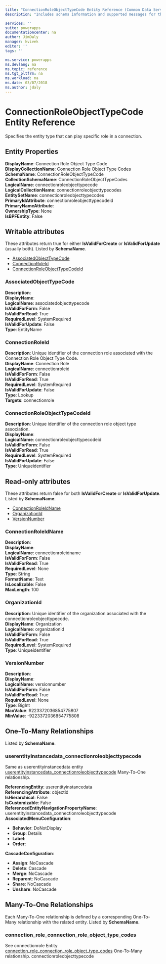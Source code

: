 ```yaml
---
title: "ConnectionRoleObjectTypeCode Entity Reference (Common Data Service for Apps)| Microsoft Docs"
description: "Includes schema information and supported messages for the ConnectionRoleObjectTypeCode entity."

services: ''
suite: powerapps
documentationcenter: na
author: JimDaly
manager: kvivek
editor: ''
tags: ''

ms.service: powerapps
ms.devlang: na
ms.topic: reference
ms.tgt_pltfrm: na
ms.workload: na
ms.date: 03/07/2018
ms.author: jdaly
---
```

# ConnectionRoleObjectTypeCode Entity Reference

Specifies the entity type that can play specific role in a connection.

## Entity Properties

**DisplayName**: Connection Role Object Type Code<br />
**DisplayCollectionName**: Connection Role Object Type Codes<br />
**SchemaName**: ConnectionRoleObjectTypeCode<br />
**CollectionSchemaName**: ConnectionRoleObjectTypeCodes<br />
**LogicalName**: connectionroleobjecttypecode<br />
**LogicalCollectionName**: connectionroleobjecttypecodes<br />
**EntitySetName**: connectionroleobjecttypecodes<br />
**PrimaryIdAttribute**: connectionroleobjecttypecodeid<br />
**PrimaryNameAttribute**: <br />
**OwnershipType**: None<br />
**IsBPFEntity**: False<br />
<a name="writable-attributes"></a>

## Writable attributes

These attributes return true for either **IsValidForCreate** or **IsValidForUpdate** (usually both). Listed by **SchemaName**.

- [AssociatedObjectTypeCode](#BKMK_AssociatedObjectTypeCode)
- [ConnectionRoleId](#BKMK_ConnectionRoleId)
- [ConnectionRoleObjectTypeCodeId](#BKMK_ConnectionRoleObjectTypeCodeId)


### <a name="BKMK_AssociatedObjectTypeCode"></a> AssociatedObjectTypeCode

**Description**: <br />
**DisplayName**: <br />
**LogicalName**: associatedobjecttypecode<br />
**IsValidForForm**: False<br />
**IsValidForRead**: True<br />
**RequiredLevel**: SystemRequired<br />
**IsValidForUpdate**: False<br />
**Type**: EntityName<br />


### <a name="BKMK_ConnectionRoleId"></a> ConnectionRoleId

**Description**: Unique identifier of the connection role associated with the Connection Role Object Type Code.<br />
**DisplayName**: Connection Role<br />
**LogicalName**: connectionroleid<br />
**IsValidForForm**: False<br />
**IsValidForRead**: True<br />
**RequiredLevel**: SystemRequired<br />
**IsValidForUpdate**: False<br />
**Type**: Lookup<br />
**Targets**: connectionrole


### <a name="BKMK_ConnectionRoleObjectTypeCodeId"></a> ConnectionRoleObjectTypeCodeId

**Description**: Unique identifier of the connection role object type association.<br />
**DisplayName**: <br />
**LogicalName**: connectionroleobjecttypecodeid<br />
**IsValidForForm**: False<br />
**IsValidForRead**: True<br />
**RequiredLevel**: SystemRequired<br />
**IsValidForUpdate**: False<br />
**Type**: Uniqueidentifier<br />

<a name="read-only-attributes"></a>
## Read-only attributes
These attributes return false for both **IsValidForCreate** or **IsValidForUpdate**. Listed by **SchemaName**.

- [ConnectionRoleIdName](#BKMK_ConnectionRoleIdName)
- [OrganizationId](#BKMK_OrganizationId)
- [VersionNumber](#BKMK_VersionNumber)


### <a name="BKMK_ConnectionRoleIdName"></a> ConnectionRoleIdName

**Description**: <br />
**DisplayName**: <br />
**LogicalName**: connectionroleidname<br />
**IsValidForForm**: False<br />
**IsValidForRead**: True<br />
**RequiredLevel**: None<br />
**Type**: String<br />
**FormatName**: Text<br />
**IsLocalizable**: False<br />
**MaxLength**: 100


### <a name="BKMK_OrganizationId"></a> OrganizationId

**Description**: Unique identifier of the organization associated with the connectionroleobjecttypecode.<br />
**DisplayName**: Organization <br />
**LogicalName**: organizationid<br />
**IsValidForForm**: False<br />
**IsValidForRead**: True<br />
**RequiredLevel**: SystemRequired<br />
**Type**: Uniqueidentifier<br />


### <a name="BKMK_VersionNumber"></a> VersionNumber

**Description**: <br />
**DisplayName**: <br />
**LogicalName**: versionnumber<br />
**IsValidForForm**: False<br />
**IsValidForRead**: True<br />
**RequiredLevel**: None<br />
**Type**: BigInt<br />
**MaxValue**: 9223372036854775807<br />
**MinValue**: -9223372036854775808<br />

<a name="onetomany"></a>

## One-To-Many Relationships

Listed by **SchemaName**.


### <a name="BKMK_userentityinstancedata_connectionroleobjecttypecode"></a> userentityinstancedata_connectionroleobjecttypecode

Same as userentityinstancedata entity [userentityinstancedata_connectionroleobjecttypecode](userentityinstancedata.md#BKMK_userentityinstancedata_connectionroleobjecttypecode) Many-To-One relationship.

**ReferencingEntity**: userentityinstancedata<br />
**ReferencingAttribute**: objectid<br />
**IsHierarchical**: False<br />
**IsCustomizable**: False<br />
**ReferencedEntityNavigationPropertyName**: userentityinstancedata_connectionroleobjecttypecode<br />
**AssociatedMenuConfiguration**:

- **Behavior**: DoNotDisplay
- **Group**: Details
- **Label**: 
- **Order**: 

**CascadeConfiguration**:

- **Assign**: NoCascade
- **Delete**: Cascade
- **Merge**: NoCascade
- **Reparent**: NoCascade
- **Share**: NoCascade
- **Unshare**: NoCascade

<a name="manytoone"></a>

## Many-To-One Relationships

Each Many-To-One relationship is defined by a corresponding One-To-Many relationship with the related entity. Listed by **SchemaName**.


### <a name="BKMK_connection_role_connection_role_object_type_codes"></a> connection_role_connection_role_object_type_codes

See connectionrole Entity [connection_role_connection_role_object_type_codes](connectionrole.md#BKMK_connection_role_connection_role_object_type_codes) One-To-Many relationship.
connectionroleobjecttypecode

